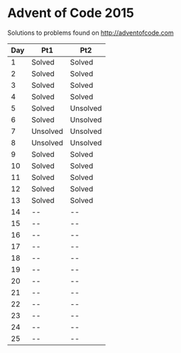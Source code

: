 # Advent of Code 2015

Solutions to problems found on http://adventofcode.com


| Day | Pt1    | Pt2    |
|-----|--------|--------|
| 1   | Solved | Solved |
| 2   | Solved | Solved |
| 3   | Solved | Solved |
| 4   | Solved | Solved |
| 5   | Solved | Unsolved |
| 6   | Solved | Unsolved |
| 7   | Unsolved | Unsolved |
| 8   | Unsolved | Unsolved |
| 9   | Solved | Solved |
| 10   | Solved | Solved |
| 11   | Solved | Solved |
| 12   | Solved | Solved |
| 13   | Solved | Solved |
| 14   | -- | -- |
| 15   | -- | -- |
| 16   | -- | -- |
| 17   | -- | -- |
| 18   | -- | -- |
| 19   | -- | -- |
| 20   | -- | -- |
| 21   | -- | -- |
| 22   | -- | -- |
| 23   | -- | -- |
| 24   | -- | -- |
| 25   | -- | -- |